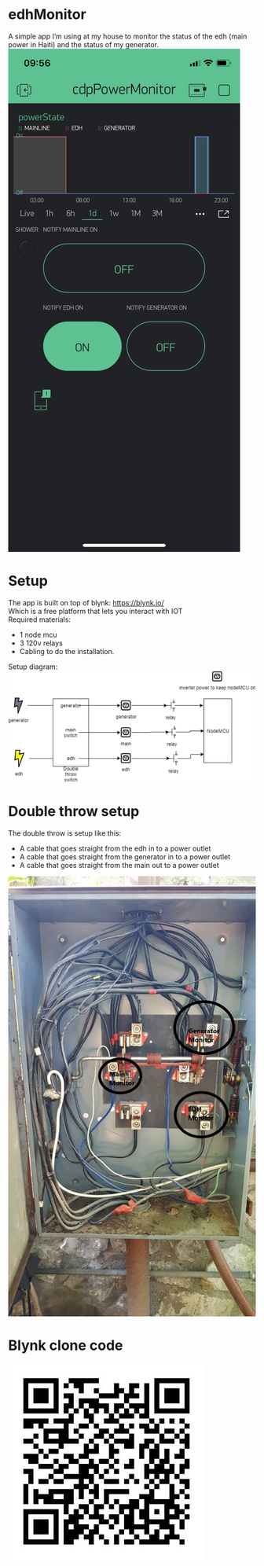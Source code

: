 # edhMonitor
A simple app I’m using at my house to monitor the status of the edh (main power in Haiti) and the status of my generator.
![App example](/docs/app_example.PNG?raw=true)

# Setup
The app is built on top of blynk: https://blynk.io/  
Which is a free platform that lets you interact with IOT  
Required materials:
- 1 node mcu
- 3 120v relays
- Cabling to do the installation.

Setup diagram:  
![Diagram](/docs/diagram.png?raw=true)

# Double throw setup
The double throw is setup like this:
- A cable that goes straight from the edh in to a power outlet
- A cable that goes straight from the generator in to a power outlet
- A cable that goes straight from the main out to a power outlet

![doubleThrow](/docs/doubleThrowSwitch.jpeg?raw=true "doubleThrow")

# Blynk clone code
![Blynk clone](/docs/blynk_clone.JPG?raw=true)
